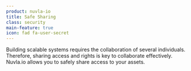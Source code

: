 ```yaml
---
product: nuvla-io
title: Safe Sharing
class: security
main-feature: true
icon: fad fa-user-secret
---
```


Building scalable systems requires the collaboration of several individuals. Therefore, sharing access and rights is key to collaborate effectively. Nuvla.io allows you to safely share access to your assets.
